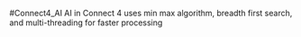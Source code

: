 #Connect4_AI
AI in Connect 4 uses min max algorithm, breadth first search, and multi-threading for faster processing
